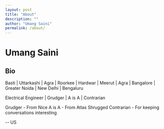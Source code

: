 ```yaml
---
layout: post
title: "About"
description: ""
author: "Umang Saini"
permalink: /about/
---
```


<h1>Umang Saini</h1>
<h2>Bio</h2>
Basti | Uttarkashi | Agra | Roorkee | Hardwar | Meerut | Agra | Bangalore | Greater Noida | New Delhi | Bengaluru

Electrical Engineer | Grudger | A is A | Contrarian



Grudger - From Nice
A is A - From Atlas Shrugged
Contrarian - For keeping conversations interesting

--
US

